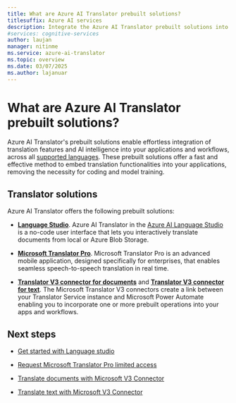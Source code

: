 ```yaml
---
title: What are Azure AI Translator prebuilt solutions?
titlesuffix: Azure AI services
description: Integrate the Azure AI Translator prebuilt solutions into your applications, websites, tools, and other solutions.
#services: cognitive-services
author: laujan
manager: nitinme
ms.service: azure-ai-translator
ms.topic: overview
ms.date: 03/07/2025
ms.author: lajanuar
---
```


# What are Azure AI Translator prebuilt solutions?

 Azure AI Translator's prebuilt solutions enable effortless integration of translation features and AI intelligence into your applications and workflows, across all [supported languages](../language-support.md). These prebuilt solutions offer a fast and effective method to embed translation functionalities into your applications, removing the necessity for coding and model training.


## Translator solutions

Azure AI Translator offers the following prebuilt solutions:

* [**Language Studio**](../document-translation/language-studio.md). Azure AI Translator in the [Azure AI Language Studio](https://language.cognitive.azure.com/home) is a no-code user interface that lets you interactively translate documents from local or Azure Blob Storage. 

* [**Microsoft Translator Pro**](translator-pro/overview.md). Microsoft Translator Pro is an advanced mobile application, designed specifically for enterprises, that enables seamless speech-to-speech translation in real time.

* [**Translator V3 connector for documents**](../connector/document-translation-flow.md) and [**Translator V3 connector for text**](../solutions/connector/text-translator-flow.md). The Microsoft Translator V3 connectors create a link between your Translator Service instance and Microsoft Power Automate enabling you to incorporate one or more prebuilt operations into your apps and workflows.


## Next steps

* [Get started with Language studio](../document-translation/language-studio.md#get-started)

* [Request Microsoft Translator Pro limited access](https://customervoice.microsoft.com/Pages/ResponsePage.aspx?id=v4j5cvGGr0GRqy180BHbR7en2Ais5pxKtso_Pz4b1_xUME5BUDBVWUlaNDlUN0FRODRIQ082SjFVUCQlQCN0PWcu)

* [Translate documents with Microsoft V3 Connector](../connector/document-translation-flow.md#translate-documents)

* [Translate text with Microsoft V3 Connector](../solutions/connector/text-translator-flow.md#configure-the-translator-v3-connector)
